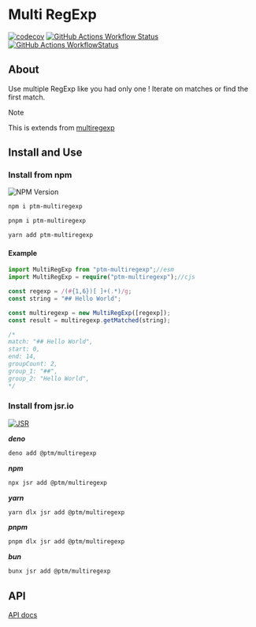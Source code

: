 # Multi RegExp

[![codecov][coverage]][coverage-url] [![GitHub Actions Workflow Status][npm-publish]][npm-publish-wf] [![GitHub Actions WorkflowStatus][codeql]][codeql-url]


## About

Use multiple RegExp like you had only one ! Iterate on matches or find the first match.

> [!NOTE]
> This is extends from [multiregexp][multiregexp]

## Install and Use

### Install from npm

![NPM Version][npm-version]


```bash
npm i ptm-multiregexp
```

```bash
pnpm i ptm-multiregexp
```

```bash
yarn add ptm-multiregexp
```

#### Example

```ts
import MultiRegExp from "ptm-multiregexp";//esm
import MultiRegExp = require("ptm-multiregexp");//cjs

const regexp = /(#{1,6})[ ]+(.*)/g;
const string = "## Hello World";

const multiregexp = new MultiRegExp([regexp]);
const result = multiregexp.getMatched(string);

/*
match: "## Hello World",
start: 0,
end: 14,
groupCount: 2,
group_1: "##",
group_2: "Hello World",
*/
```

### Install from jsr.io

[![JSR][jsr-bg]][jsr-package]

**_deno_**

```bash
deno add @ptm/multiregexp
```

**_npm_**

```bash
npx jsr add @ptm/multiregexp
```

**_yarn_**

```bash
yarn dlx jsr add @ptm/multiregexp
```

**_pnpm_**

```bash
pnpm dlx jsr add @ptm/multiregexp
```

**_bun_**

```bash
bunx jsr add @ptm/multiregexp
```

## API

[API docs][api]


<!-- Definition -->

[multiregexp]: https://github.com/christophehurpeau/multiregexp
[coverage]: https://codecov.io/github/phothinmg/ptm-multiregexp/graph/badge.svg?token=GP8s1Nsxw0
[coverage-url]: https://codecov.io/github/phothinmg/ptm-multiregexp
[npm-publish]: https://img.shields.io/github/actions/workflow/status/phothinmg/ptm-multiregexp/npm-publish.yml?style=flat&logo=npm&logoColor=%23CC3534&label=publish%20to%20npm
[npm-publish-wf]: https://github.com/phothinmg/ptm-multiregexp/blob/main/.github/workflows/npm-publish.yml
[api]: https://phothinmg.github.io/ptm-multiregexp/
[codeql]: https://img.shields.io/github/actions/workflow/status/phothinmg/ptm-multiregexp/codeql.yml?style=flat&logo=github&label=Codeql
[codeql-url]: https://github.com/phothinmg/ptm-multiregexp/blob/main/.github/workflows/codeql.yml
[npm-version]: https://img.shields.io/npm/v/ptm-multiregexp
[jsr-bg]:https://jsr.io/badges/@ptm/multiregexp
[jsr-package]: https://jsr.io/@ptm/multiregexp